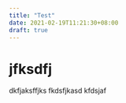 ```yaml
---
title: "Test"
date: 2021-02-19T11:21:30+08:00
draft: true
---
```


# jfksdfj

dkfjaksffjks
fkdsfjkasd
kfdsjaf


